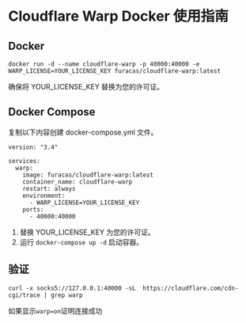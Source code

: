 # Cloudflare Warp Docker 使用指南

## Docker

```
docker run -d --name cloudflare-warp -p 40000:40000 -e WARP_LICENSE=YOUR_LICENSE_KEY furacas/cloudflare-warp:latest
```

确保将 YOUR_LICENSE_KEY 替换为您的许可证。

## Docker Compose

复制以下内容创建 docker-compose.yml 文件。

```
version: "3.4"

services:
  warp:
    image: furacas/cloudflare-warp:latest
    container_name: cloudflare-warp
    restart: always
    environment:
      - WARP_LICENSE=YOUR_LICENSE_KEY
    ports:
      - 40000:40000

```

1. 替换 YOUR_LICENSE_KEY 为您的许可证。
2. 运行 `docker-compose up -d` 启动容器。

## 验证

```
curl -x socks5://127.0.0.1:40000 -sL  https://cloudflare.com/cdn-cgi/trace | grep warp
```

如果显示`warp=on`证明连接成功

